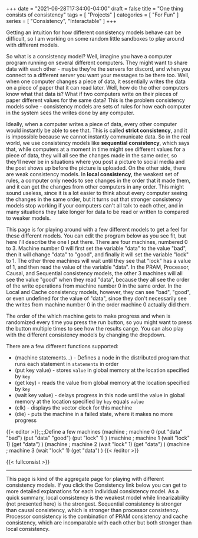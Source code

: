 +++
date = "2021-06-28T17:34:00-04:00"
draft = false
title = "One thing consists of consistency"
tags = [ "Projects" ]
categories = [ "For Fun" ]
series = [ "Consistency", "Interactable" ]
+++

Getting an intuition for how different consistency models behave can be difficult, 
so I am working on some random little sandboxes to play around with different models.

<!--more-->

So what is a consistency model? Well, imagine you have a computer program running on several different computers. They might want to share data
with each other - maybe they're the servers for discord, and when you connect to a different server you want your messages to be there too.
Well, when one computer changes a piece of data, it essentially writes the data on a piece of paper that it can read later. Well, how do the
other computers know what that data is? What if two computers write on their pieces of paper different values for the same data? This is the
problem consistency models solve - consistency models are sets of rules for how each computer in the system sees the writes done by any
computer.

Ideally, when a computer writes a piece of data, every other computer would instantly be able to see that. This is called **strict consistency**, and it is
impossible because we cannot instantly communicate data. So in the real world, we use consistency models like **sequential consistency**, which says that,
while computers at a moment in time might see different values for a piece of data, they will all see the changes made in the same order, so they'll
never be in situations where you post a picture to social media and the post shows up before the picture is uploaded. On the other side, there are
weak consistency models. In **local consistency**, the weakest set of rules, a computer only needs to see changes in the order that it made them, and
it can get the changes from other computers in any order. This might sound useless, since it is a lot easier to think about every computer
seeing the changes in the same order, but it turns out that stronger consistency models stop working if your computers can't all talk to each other,
and in many situations they take longer for data to be read or written to compared to weaker models.

This page is for playing around with a few different models to get a feel for these different models. You can edit the program below
as you see fit, but here I'll describe the one I put there. There are four machines, numbered 0 to 3. Machine number 0 will
first set the variable "data" to the value "bad", then it will change "data" to "good", and finally it will set the variable "lock" to 1.
The other three machines will wait until they see that "lock" has a value of 1, and then read the value of the variable "data". 
In the PRAM, Processor, Causal, and Sequential consistency models, the other 3 machines will all see the value "good" when they read "data",
because they all see the order of the write operations from machine number 0 in the same order. In the Local and Cache consistency models,
however, they can see "bad", "good", or even undefined for the value of "data", since they don't necessarily see the writes from machine
number 0 in the order machine 0 actually did them.

The order of the which machine gets to make progress and when is randomized every time you press the run button,
so you might want to press the button multiple times to see how the results cange. You can also play
with the different consistency models by changing the dropdown.

There are a few different functions supported:  
 - (machine statements...) - Defines a node in the distributed program that runs each statement in `statements` in order  
 - (put key value) - stores `value` in global memory at the location specified by `key`  
 - (get key) - reads the value from global memory at the location specified by `key`  
 - (wait key value) - delays progress in this node until the value in global memory at the location specified by `key` equals `value`  
 - (clk) - displays the vector clock for this machine  
 - (die) - puts the machine in a failed state, where it makes no more progress  

{{< editor >}};;;;Define a few machines
(machine ; machine 0
    (put "data" "bad")
    (put "data" "good")
    (put "lock" 1)
)
(machine ; machine 1
    (wait "lock" 1)
    (get "data")
)
(machine ; machine 2
    (wait "lock" 1)
    (get "data")
)
(machine ; machine 3
    (wait "lock" 1)
    (get "data")
)
{{< /editor >}}

{{< fullconsist >}}


-----------

This page is kind of the aggregate page for playing with different consistency models. If you
click the Consistency link below you can get to more detailed explanations for each individual consistency model. As a quick summary, local consistency is the weakest model while
linearizability (not presented here) is the strongest. Sequential consistency is stronger than causal consistency, which is stronger than processor consistency. Processor consistency
is the combination of PRAM consistency and cache consistency, which are incomparable with
each other but both stronger than local consistency.
